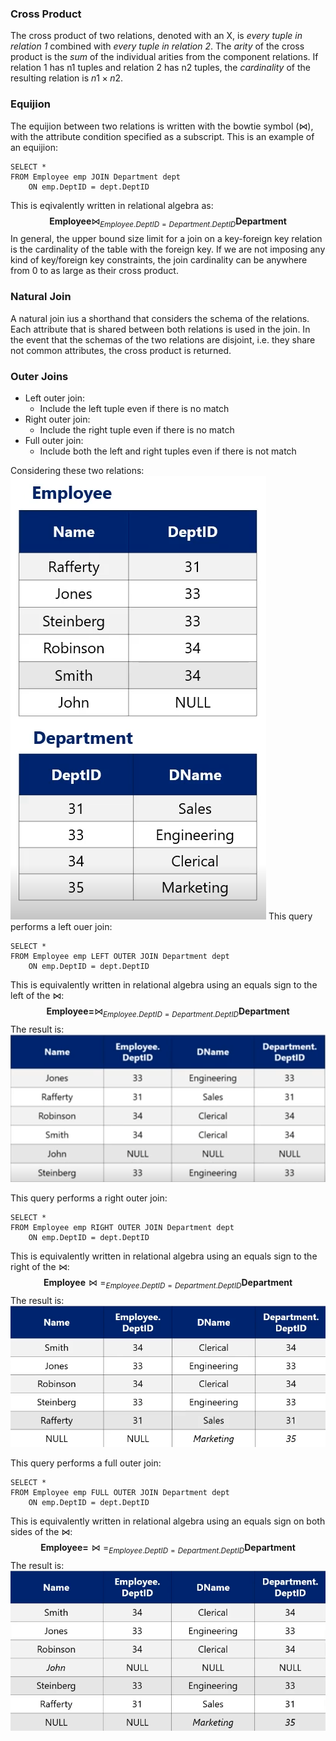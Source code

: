 ### Cross Product
The cross product of two relations, denoted with an X, is *every tuple in relation 1* combined with *every tuple in relation 2*.
The *arity* of the cross product is the *sum* of the individual arities from the component relations.
If relation 1 has n1 tuples and relation 2 has n2 tuples, the *cardinality* of the resulting relation is $n1 \times n2$.

### Equijion
The equijion between two relations is written with the bowtie symbol ($\bowtie$), with the attribute condition specified as a subscript. 
This is an example of an equijion:
```
SELECT *
FROM Employee emp JOIN Department dept 
	ON emp.DeptID = dept.DeptID
```
This is eqivalently written in relational algebra as:
$$\textbf{Employee}\bowtie_{Employee.DeptID=Department.DeptID}\textbf{Department}$$
In general, the upper bound size limit for a join on a key-foreign key relation is the cardinality of the table with the foreign key.
If we are not imposing any kind of key/foreign key constraints, the join cardinality can be anywhere from 0 to as large as their cross product.

### Natural Join
A natural join ius a shorthand that considers the schema of the relations. Each attribute that is shared between both relations is used in the join. 
In the event that the schemas of the two relations are disjoint, i.e. they share not common attributes, the cross product is returned.

### Outer Joins
* Left outer join:
	* Include the left tuple even if there is no match
* Right outer join:
	* Include the right tuple even if there is no match
* Full outer join:
	* Include both the left and right tuples even if there is not match

Considering these two relations:
![f59aebac4c1cc495620dc15af8524148.png](../_resources/f59aebac4c1cc495620dc15af8524148.png)
This query performs a left ouer join:
```
SELECT *
FROM Employee emp LEFT OUTER JOIN Department dept
	ON emp.DeptID = dept.DeptID
```
This is equivalently written in relational algebra using an equals sign to the left of the $\bowtie$:
$$\textbf{Employee=}\bowtie_{Employee.DeptID=Department.DeptID}\textbf{Department}$$
The result is:
![3be66a20f26f9ac8beec0caf414cd83f.png](../_resources/3be66a20f26f9ac8beec0caf414cd83f.png)

This query performs a right outer join:
```
SELECT *
FROM Employee emp RIGHT OUTER JOIN Department dept
	ON emp.DeptID = dept.DeptID
```
This is equivalently written in relational algebra using an equals sign to the right of the $\bowtie$:
$$\textbf{Employee}\bowtie=_{Employee.DeptID=Department.DeptID}\textbf{Department}$$
The result is:
![f86a3f5952643362d6a54399dc433ceb.png](../_resources/f86a3f5952643362d6a54399dc433ceb.png)

This query performs a full outer join:
```
SELECT *
FROM Employee emp FULL OUTER JOIN Department dept
	ON emp.DeptID = dept.DeptID
```
This is equivalently written in relational algebra using an equals sign on both sides of the $\bowtie$:
$$\textbf{Employee=}\bowtie=_{Employee.DeptID=Department.DeptID}\textbf{Department}$$
The result is:
![9d3f48e40e5833430770d605fd6aa1db.png](../_resources/9d3f48e40e5833430770d605fd6aa1db.png)